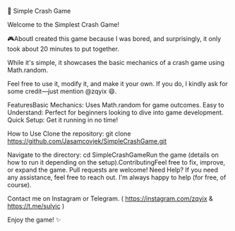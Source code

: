 🚀 Simple Crash Game 

Welcome to the Simplest Crash Game! 

🎮AboutI created this game because I was bored, and surprisingly, it only took about 20 minutes to put together. 

While it's simple, it showcases the basic mechanics of a crash game using Math.random.

Feel free to use it, modify it, and make it your own. 
If you do, I kindly ask for some credit—just mention @zqyix 😄.

FeaturesBasic Mechanics: 
Uses Math.random for game outcomes.
Easy to Understand: Perfect for beginners looking to dive into game development.
Quick Setup: Get it running in no time!

How to Use Clone the repository: git clone https://github.com/Jasamcovjek/SimpleCrashGame.git

Navigate to the directory: cd SimpleCrashGameRun the game (details on how to run it depending on the setup).ContributingFeel free to fix, improve, or expand the game. 
Pull requests are welcome!
Need Help?
If you need any assistance, feel free to reach out. 
I'm always happy to help (for free, of course).

Contact me on Instagram or Telegram. ( https://instagram.com/zqyix & https://t.me/sulyic )

Enjoy the game! ✨
